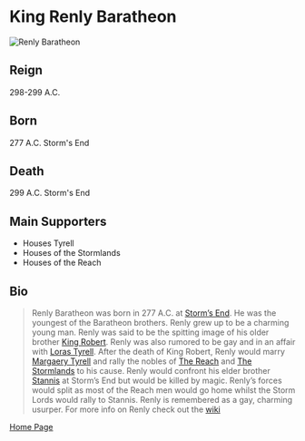 # King Renly Baratheon
![Renly Baratheon](https://th.bing.com/th/id/OIP.3NmrAtcJcdXqLXSExCrEFwHaJ_?pid=ImgDet&rs=1)
## Reign
298-299 A.C.
## Born
277 A.C. Storm's End
## Death
299 A.C. Storm's End
## Main Supporters
* Houses Tyrell
* Houses of the Stormlands
* Houses of the Reach
## Bio
>Renly Baratheon was born in 277 A.C. at [Storm’s End](https://awoiaf.westeros.org/index.php/Storm%27s_End). He was the youngest of the Baratheon brothers. Renly grew up to be a charming young man. Renly was said to be the spitting image of his older brother [King Robert](https://awoiaf.westeros.org/index.php/Robert_I_Baratheon). Renly was also rumored to be gay and in an affair with [Loras Tyrell](https://awoiaf.westeros.org/index.php/Loras_Tyrell). After the death of King Robert, Renly would marry [Margaery Tyrell](https://awoiaf.westeros.org/index.php/Margaery_Tyrell) and rally the nobles of [The Reach](https://awoiaf.westeros.org/index.php/Reach) and [The Stormlands](https://awoiaf.westeros.org/index.php/Stormlands) to his cause. Renly would confront his elder brother [Stannis](https://awoiaf.westeros.org/index.php/Stannis_Baratheon) at Storm’s End but would be killed by magic. Renly’s forces would split as most of the Reach men would go home whilst the Storm Lords would rally to Stannis. Renly is remembered as a gay, charming usurper.
  >For more info on Renly check out the [wiki](https://awoiaf.westeros.org/index.php/Renly_Baratheon)

[Home Page](README.md)
